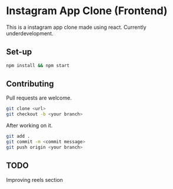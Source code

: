 # Instagram App Clone (Frontend)

This is a instagram app clone made using react. Currently underdevelopment.

## Set-up

```bash
npm install && npm start
```

## Contributing

Pull requests are welcome.

```bash
git clone <url>
git checkout -b <your branch>
```
After working on it.
```bash
git add .
git commit -m <commit message>
git push origin <your branch>
```

## TODO
Improving reels section
